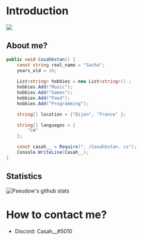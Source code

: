 # Introduction
<img src="https://media.giphy.com/media/9lyuDkgZJ4OBO/giphy.gif" heigth="50px">

## About me?

```cs
public void Casahkstan() {
    const string real_name = "Sacha";
    years_old = 16;
	
    List<string> hobbies = new List<string>() ;
    hobbies.Add("Music");
    hobbies.Add("Games");
    hobbies.Add("Food");
    hobbies.Add("Programming");

    string[] location = {"Dijon", "France" };

    string[] languages = {
        "C#"
    };

    const casah__ = Require(". /Casahkstan. cs");
    Console.WriteLine(Casah__);
}
```

## Statistics
![Pseudow's github stats](https://github-readme-stats.vercel.app/api?username=Casahkstan&show_icons=true&theme=buefy)

# How to contact me?
* Discord: Casah__#5010
